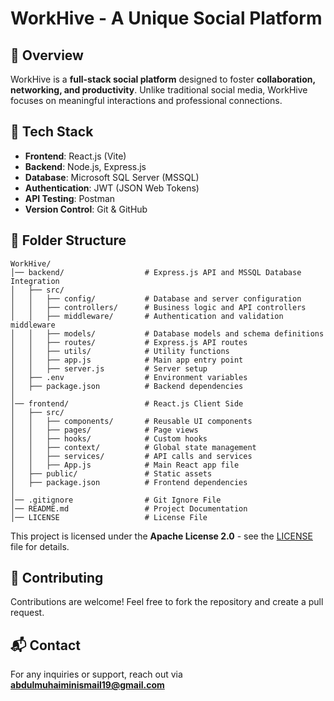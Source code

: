 # WorkHive - A Unique Social Platform

## 📌 Overview

WorkHive is a **full-stack social platform** designed to foster **collaboration, networking, and productivity**. Unlike traditional social media, WorkHive focuses on meaningful interactions and professional connections.

## 🚀 Tech Stack

- **Frontend**: React.js (Vite)
- **Backend**: Node.js, Express.js
- **Database**: Microsoft SQL Server (MSSQL)
- **Authentication**: JWT (JSON Web Tokens)
- **API Testing**: Postman
- **Version Control**: Git & GitHub

## 📂 Folder Structure

```
WorkHive/
│── backend/                  # Express.js API and MSSQL Database Integration
│   ├── src/
│   │   ├── config/           # Database and server configuration
│   │   ├── controllers/      # Business logic and API controllers
│   │   ├── middleware/       # Authentication and validation middleware
│   │   ├── models/           # Database models and schema definitions
│   │   ├── routes/           # Express.js API routes
│   │   ├── utils/            # Utility functions
│   │   ├── app.js            # Main app entry point
│   │   ├── server.js         # Server setup
│   ├── .env                  # Environment variables
│   ├── package.json          # Backend dependencies
│
│── frontend/                 # React.js Client Side
│   ├── src/
│   │   ├── components/       # Reusable UI components
│   │   ├── pages/            # Page views
│   │   ├── hooks/            # Custom hooks
│   │   ├── context/          # Global state management
│   │   ├── services/         # API calls and services
│   │   ├── App.js            # Main React app file
│   ├── public/               # Static assets
│   ├── package.json          # Frontend dependencies
│
│── .gitignore                # Git Ignore File
│── README.md                 # Project Documentation
│── LICENSE                   # License File
```

This project is licensed under the **Apache License 2.0** - see the [LICENSE](LICENSE) file for details.

## 🤝 Contributing

Contributions are welcome! Feel free to fork the repository and create a pull request.

## 📬 Contact

For any inquiries or support, reach out via **[abdulmuhaiminismail19@gmail.com](mailto\:abdulmuhaiminismail19@gmail.com)**


